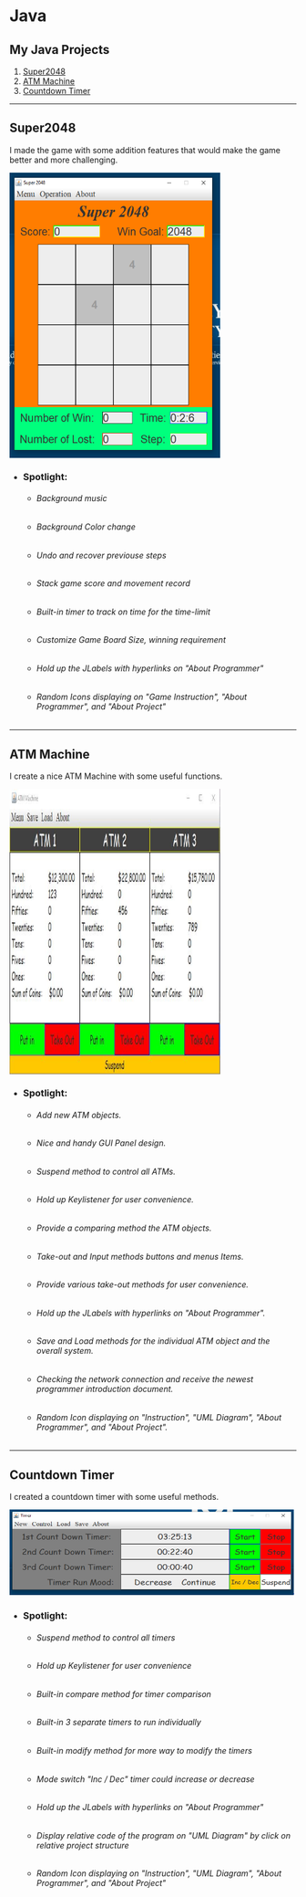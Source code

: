 # Java
## My Java Projects
1. [Super2048](#super2048)
2. [ATM Machine](#atm-machine)
3. [Countdown Timer](#countdown-timer) 
---

## Super2048
I made the game with some addition features that would make the game better and more challenging.

<img align="center" width="370" height="500" src="https://github.com/RunquanYe/Java/blob/master/img/204801.PNG"/>

+ ### Spotlight:
    - ###### Background music
    - ###### Background Color change
    - ###### Undo and recover previouse steps
    - ###### Stack game score and movement record
    - ###### Built-in timer to track on time for the time-limit
    - ###### Customize Game Board Size, winning requirement
    - ###### Hold up the JLabels with hyperlinks on "About Programmer"
    - ###### Random Icons displaying on "Game Instruction", "About Programmer", and "About Project" 
---

## ATM Machine
I create a nice ATM Machine with some useful functions.

<img align="center" width="370" height="500" src="https://github.com/RunquanYe/Java/blob/master/img/ATM_Machine.PNG"/>

+ ### Spotlight:
    - ###### Add new ATM objects.
    - ###### Nice and handy GUI Panel design.
    - ###### Suspend method to control all ATMs.
    - ###### Hold up Keylistener for user convenience.
    - ###### Provide a comparing method the ATM objects.
    - ###### Take-out and Input methods buttons and menus Items.	
    - ###### Provide various take-out methods for user convenience.       
    - ###### Hold up the JLabels with hyperlinks on "About Programmer".
    - ###### Save and Load methods for the individual ATM object and the overall system.
    - ###### Checking the network connection and receive the newest programmer introduction document.
    - ###### Random Icon displaying on "Instruction", "UML Diagram", "About Programmer", and "About Project".
---

## Countdown Timer
I created a countdown timer with some useful methods.

<img width="500" height="150" src="https://github.com/RunquanYe/Java/blob/master/img/c01.PNG"/>

+ ### Spotlight:
    - ###### Suspend method to control all timers
    - ###### Hold up Keylistener for user convenience
    - ###### Built-in compare method for timer comparison
    - ###### Built-in 3 separate timers to run individually
    - ###### Built-in modify method for more way to modify the timers 
    - ###### Mode switch "Inc / Dec" timer could increase or decrease
    - ###### Hold up the JLabels with hyperlinks on "About Programmer"
    - ###### Display relative code of the program on "UML Diagram" by click on relative project structure
    - ###### Random Icon displaying on "Instruction", "UML Diagram", "About Programmer", and "About Project"

